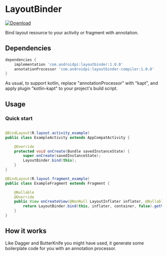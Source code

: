 LayoutBinder
================

[ ![Download](https://api.bintray.com/packages/jastrelax/maven/com.androidpi%3Alayoutbinder/images/download.svg) ](https://bintray.com/jastrelax/maven/com.androidpi%3Alayoutbinder/_latestVersion)

Bind layout resource to your activity or fragment with annotation.

## Dependencies

```groovy
dependencies {
    implementation 'com.androidpi:layoutbinder:1.0.0'
    annotationProcessor 'com.androidpi:layoutbinder-compiler:1.0.0'
}
```
As usual, to support kotlin, replace "annotationProcessor" with "kapt", and apply plugin "kotlin-kapt"
to your project's build script.

## Usage
### Quick start
```java

@BindLayout(R.layout.activity_example)
public class ExampleActivity extends AppCompatActivity {

    @Override
    protected void onCreate(Bundle savedInstanceState) {
        super.onCreate(savedInstanceState);
        LayoutBinder.bind(this);
    }
}

@BindLayout(R.layout.fragment_example)
public class ExampleFragment extends Fragment {

    @Nullable
    @Override
    public View onCreateView(@NonNull LayoutInflater inflater, @Nullable ViewGroup container, @Nullable Bundle savedInstanceState) {
        return LayoutBinder.bind(this, inflater, container, false).getView();
    }
}

```

## How it works
Like Dagger and ButterKnife you might have used, it generate some boilerplate code
for you with an annotation processor.

